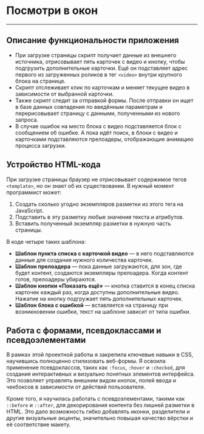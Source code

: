# Посмотри в окон

---

## Описание функциональности приложения

* При загрузке страницы скрипт получает данные из внешнего источника, отрисовывает пять карточек с видео и кнопку, чтобы подгрузить дополнительные карточки. Ещё он подставляет адрес первого из загруженных роликов в тег `<video>` внутри крупного блока на странице.
* Скрипт отслеживает клик по карточкам и меняет текущее видео в зависимости от выбранной карточки.
* Также скрипт следит за отправкой формы. После отправки он ищет в базе данных совпадения по введённым параметрам и перерисовывает страницу с данными, полученными из нового запроса.
* В случае ошибок на место блока с видео подставляется блок с сообщением об ошибке. А пока идёт поиск, в блоки с видео и карточками подставляются прелоадеры, отображающие анимацию процесса загрузки.

## Устройство HTML-кода

При загрузке страницы браузер не отрисовывает содержимое тегов `<template>`, но он знает об их существовании. В нужный момент программист может:

1. Создать сколько угодно экземпляров разметки из этого тега на JavaScript.
2. Подставить в эту разметку любые значения текста и атрибутов.
3. Вставить полученный экземпляр разметки в нужную часть страницы.

В коде четыре таких шаблона:

* **Шаблон пункта списка с карточкой видео** — в него подставляются данные для создания нужного количества карточек.
* **Шаблон прелоадера** — пока данные загружаются, для зон, где будет контент, создаются экземпляры прелоадера. Когда контент готов, прелоадеры убираются.
* **Шаблон кнопки «Показать ещё»** — кнопка ставится в конец списка карточек каждый раз, когда доступны дополнительные видео. Нажатие на кнопку подгружает пять дополнительных карточек.
* **Шаблон блока с ошибкой** — вставляется на страницу при возникновении ошибки, текст на шаблоне зависит от типа ошибки.

## Работа с формами, псевдоклассами и псевдоэлементами

В рамках этой проектной работы я закрепила ключевые навыки в CSS, научившись полноценно стилизовать веб-формы. Я освоила применение псевдоклассов, таких как `:focus`, `:hover` и `:checked`, для создания интерактивных и визуально понятных элементов интерфейса. Это позволяет управлять внешним видом кнопок, полей ввода и чекбоксов в зависимости от действий пользователя.

Кроме того, я научилась работать с псевдоэлементами, такими как `::before` и `::after`, для декорирования контента без лишней разметки в HTML. Это дало возможность гибко добавлять иконки, разделители и другие визуальные акценты, значительно повышая качество вёрстки и её соответствие макету.
